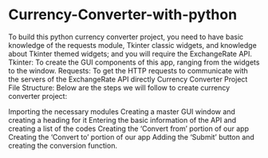 # Currency-Converter-with-python
<!-- Currency Converter With Tkinter Python GUI and API -->
To build this python currency converter project, you need to have basic knowledge of the requests module, Tkinter classic widgets, and knowledge about Tkinter themed widgets; and you will require the ExchangeRate API.
Tkinter: To create the GUI components of this app, ranging from the widgets to the window.
Requests: To get the HTTP requests to communicate with the servers of the ExchangeRate API directly
Currency Converter Project File Structure:
Below are the steps we will follow to create currency converter project:

Importing the necessary modules
Creating a master GUI window and creating a heading for it
Entering the basic information of the API and creating a list of the codes
Creating the ‘Convert from’ portion of our app
Creating the ‘Convert to’ portion of our app
Adding the ‘Submit’ button and creating the conversion function.

